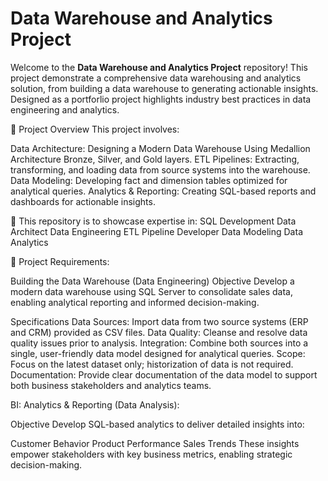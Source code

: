 # Data Warehouse and Analytics Project

Welcome to the **Data Warehouse and Analytics Project** repository!
This project demonstrate a comprehensive data warehousing and analytics solution, from building a data warehouse  to generating actionable insights. Designed as a portforlio project highlights industry best practices in data engineering and analytics.

📖 Project Overview
This project involves:

Data Architecture: Designing a Modern Data Warehouse Using Medallion Architecture Bronze, Silver, and Gold layers.
ETL Pipelines: Extracting, transforming, and loading data from source systems into the warehouse.
Data Modeling: Developing fact and dimension tables optimized for analytical queries.
Analytics & Reporting: Creating SQL-based reports and dashboards for actionable insights.

🎯 This repository is to showcase expertise in:
SQL Development
Data Architect
Data Engineering
ETL Pipeline Developer
Data Modeling
Data Analytics

🚀 Project Requirements:

Building the Data Warehouse (Data Engineering)
Objective
Develop a modern data warehouse using SQL Server to consolidate sales data, enabling analytical reporting and informed decision-making.

Specifications
Data Sources: Import data from two source systems (ERP and CRM) provided as CSV files.
Data Quality: Cleanse and resolve data quality issues prior to analysis.
Integration: Combine both sources into a single, user-friendly data model designed for analytical queries.
Scope: Focus on the latest dataset only; historization of data is not required.
Documentation: Provide clear documentation of the data model to support both business stakeholders and analytics teams.

BI: Analytics & Reporting (Data Analysis):

Objective
Develop SQL-based analytics to deliver detailed insights into:

Customer Behavior
Product Performance
Sales Trends
These insights empower stakeholders with key business metrics, enabling strategic decision-making.

